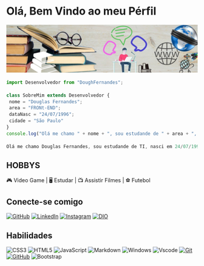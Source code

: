 # Olá, Bem Vindo ao meu Pérfil

![Perfil](/Imagem/topo.png)

 ```js
import Desenvolvedor from "DoughFernandes";

class SobreMim extends Desenvolvedor {
  nome = "Douglas Fernandes";
  area = "FRONt-END";
  dataNasc = "24/07/1996";
  cidade = "São Paulo"
}
console.log("Olá me chamo " + nome + ", sou estudande de " + area + ", nasci em " + dataNasc + " atualmente moro em " + cidade + "." )

Olá me chamo Douglas Fernandes, sou estudande de TI, nasci em 24/07/1996 atualmente moro em São Paulo.
```

## HOBBYS

🎮 Video Game | 🖥️ Estudar | 📺 Assistir Filmes | ⚽ Futebol

## Conecte-se comigo

[![GitHub](https://img.shields.io/badge/GitHub-000?style=for-the-badge&logo=GitHub)](https://github.com/DoughFernandes)
[![LinkedIn](https://img.shields.io/badge/LinkedIn-000?style=for-the-badge&logo=linkedin&logoColor=0E76A8)](https://www.linkedin.com/in/douglas-fernandes-616068287/)
[![Instagram](https://img.shields.io/badge/Instagram-000?style=for-the-badge&logo=instagram)](https://instagram.com/dooughsouza?utm_source=qr&igshid=OGIxMTE0OTdkZA==)
[![DIO](https://img.shields.io/badge/DIGITAL_INNOVATION_ONE-000?style=for-the-badge)](https://www.dio.me/users/dfdsf1996)

## **Habilidades**

![CSS3](https://img.shields.io/badge/CSS3-000?style=for-the-badge&logo=css3&logoColor=264CE4)
![HTML5](https://img.shields.io/badge/HTML5-000?style=for-the-badge&logo=html5)
![JavaScript](https://img.shields.io/badge/JavaScript-black?style=for-the-badge&logo=javascript&logoColor=yellow)
![Markdown](https://img.shields.io/badge/Markdown-000?style=for-the-badge&logo=markdown)
![Windows](https://img.shields.io/badge/Windows-000?style=for-the-badge&logo=windows&logoColor=2CA5E0)
![Vscode](https://img.shields.io/badge/Vscode-black?style=for-the-badge&logo=visual-studio-code&logoColor=007ACC)
[![Git](https://img.shields.io/badge/Git-000?style=for-the-badge&logo=git&logoColor=E94D5F)](https://git-scm.com/doc)
[![GitHub](https://img.shields.io/badge/GitHub-000?style=for-the-badge&logo=github&logoColor=30A3DC)](https://docs.github.com/)
 ![Bootstrap](https://img.shields.io/badge/bootstrap-000?style=for-the-badge&logo=bootstrap&logoColor=264CE4)
